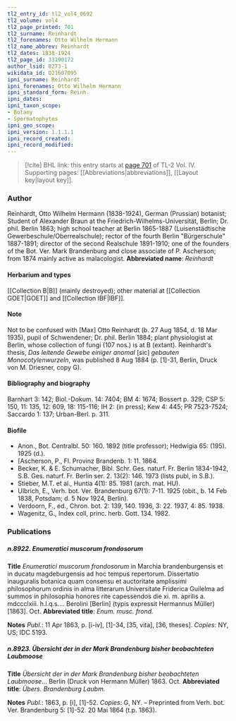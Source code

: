 ```yaml
---
tl2_entry_id: tl2_vol4_0692
tl2_volume: vol4
tl2_page_printed: 701
tl2_surname: Reinhardt
tl2_forenames: Otto Wilhelm Hermann
tl2_name_abbrev: Reinhardt
tl2_dates: 1838-1924
tl2_page_id: 33190172
author_lsid: 8273-1
wikidata_id: Q21607095
ipni_surname: Reinhardt
ipni_forenames: Otto Wilhelm Hermann
ipni_standard_form: Reinh.
ipni_dates: 
ipni_taxon_scope: 
- Botany
- Spermatophytes
ipni_geo_scope: 
ipni_version: 1.1.1.1
ipni_record_created: 
ipni_record_modified:
---
```



> [!cite] BHL link: this entry starts at [page 701](https://www.biodiversitylibrary.org/page/33190172) of TL-2 Vol. IV.
> Supporting pages: [[Abbreviations|abbreviations]], [[Layout key|layout key]].

### Author

Reinhardt, Otto Wilhelm Hermann (1838-1924), German (Prussian) botanist; Student of Alexander Braun at the Friedrich-Wilhelms-Universität, Berlin; Dr. phil. Berlin 1863; high school teacher at Berlin 1865-1887 (Luisenstädtische Gewerbeschule/Oberrealschule); rector of the fourth Berlin "Bürgerschule" 1887-1891; director of the second Realschule 1891-1910; one of the founders of the Bot. Ver. Mark Brandenburg and close associate of P. Ascherson; from 1874 mainly active as malacologist. 
**Abbreviated name**: *Reinhardt*

#### Herbarium and types

[[Collection B|B]] (mainly destroyed); other material at [[Collection GOET|GOET]] and [[Collection IBF|IBF]].

#### Note

Not to be confused with \[Max\] Otto Reinhardt (b. 27 Aug 1854, d. 18 Mar 1935), pupil of Schwendener; Dr. phil. Berlin 1884; plant physiologist at Berlin, whose collection of fungi (107 nos.) is at B (extant). Reinhardt's thesis, *Das leitende Gewebe einiger anomal* \[sic\] *gebauten Monocotylenwurzeln*, was published 8 Aug 1884 (p. \[1\]-31, Berlin, Druck von M. Driesner, copy G).

#### Bibliography and biography

Barnhart 3: 142; Biol.-Dokum. 14: 7404; BM 4: 1674; Bossert p. 329; CSP 5: 150, 11: 135, 12: 609, 18: 115-116; IH 2: (in press); Kew 4: 445; PR 7523-7524; Saccardo 1: 137; Urban-Berl. p. 311.

#### Biofile

- Anon., Bot. Centralbl. 50: 160. 1892 (title professor); Hedwigia 65: (195). 1925 (d.).
- \[Ascherson, P., Fl. Provinz Brandenb. 1: 11. 1864.
- Becker, K. & E. Schumacher, Bibl. Schr. Ges. naturf. Fr. Berlin 1834-1942, S.B. Ges. naturf. Fr. Berlin ser. 2. 13(2): 146. 1973 (lists publ, in S.B.).
- Stieber, M.T. et al., Huntia 4(1): 85. 1981 (arch. mat. HU).
- Ulbrich, E., Verh. bot. Ver. Brandenburg 67(1): 7-11. 1925 (obit., b. 14 Feb 1838, Potsdam; d. 5 Nov 1924, Berlin).
- Verdoorn, F., ed., Chron. bot. 2: 139, 140. 1936, 3: 22. 1937, 4: 85. 1938.
- Wagenitz, G., Index coll, princ. herb. Gott. 134. 1982.

### Publications

##### n.8922. Enumeratici muscorum frondosorum

**Title**
*Enumeratici muscorum frondosorum* in Marchia brandenburgensis et in ducatu magdeburgensis ad hoc tempus repertorum. Dissertatio inauguralis botanica quam consensu et auctoritate amplissimi philosophorum ordinis in alma litterarum Universitate Friderica Guilelma ad summos in philosophia honores rite capessendos die xi. m. aprilis a. mdccclxiii. h.l.q.s.... Berolini \[Berlin\] (typis expressit Hermannus Müller) \[1863\]. Oct.
**Abbreviated title**: *Enum. musc. frond.*

**Notes**
*Publ*.: 11 Apr 1863, p. \[i-iv\], \[1\]-34, \[35, vita\], \[36, theses\]. *Copies*: NY, US; IDC 5193.

##### n.8923. Übersicht der in der Mark Brandenburg bisher beobachteten Laubmoose

**Title**
*Übersicht der in der Mark Brandenburg bisher beobachteten Laubmoose*... Berlin (Druck von Hermann Müller) 1863. Oct.
**Abbreviated title**: *Übers. Brandenburg Laubm.*

**Notes**
*Publ*.: 1863, p. \[i\], \[1\]-52. *Copies*: G, NY. – Preprinted from Verh. bot. Ver.
Brandenburg 5: \[1\]-52. 20 Mai 1864 (t.p. 1863).

